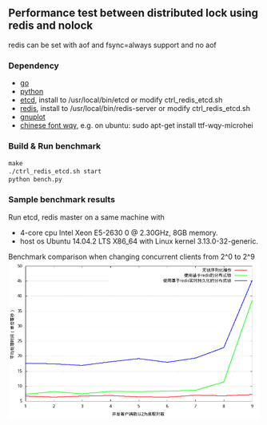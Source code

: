 
## Performance test between distributed lock using redis and nolock

redis can be set with aof and fsync=always support and no aof

### Dependency

* [go](https://golang.org/)
* [python](https://www.python.org/)
* [etcd](https://github.com/coreos/etcd), install to /usr/local/bin/etcd or modify ctrl_redis_etcd.sh
* [redis](http://redis.io), install to /usr/local/bin/redis-server or modify ctrl_redis_etcd.sh
* [gnuplot](http://www.gnuplot.info/)
* [chinese font wqy](http://wenq.org/wqy2/index.cgi), e.g. on ubuntu: sudo apt-get install ttf-wqy-microhei

### Build & Run benchmark

    make
    ./ctrl_redis_etcd.sh start
    python bench.py

### Sample benchmark results

Run etcd, redis master on a same machine with
* 4-core cpu Intel Xeon E5-2630 0 @ 2.30GHz, 8GB memory.
* host os Ubuntu 14.04.2 LTS X86_64 with Linux kernel 3.13.0-32-generic.

Benchmark comparison when changing concurrent clients from 2^0 to 2^9
![benchmark changing client concurrent](./docs/images/rt_under_different_concurrent.png)
